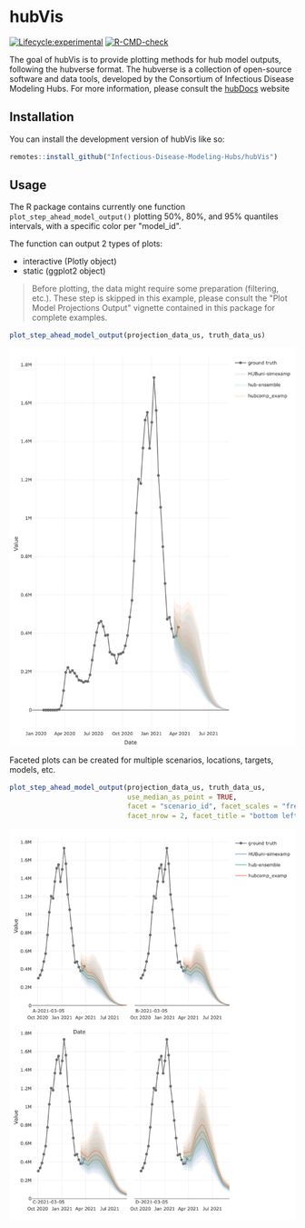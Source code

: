 # hubVis

[![Lifecycle:experimental](https://img.shields.io/badge/lifecycle-experimental-orange.svg)](https://lifecycle.r-lib.org/articles/stages.html#experimental)
[![R-CMD-check](https://github.com/Infectious-Disease-Modeling-Hubs/hubVis/actions/workflows/R-CMD-check.yaml/badge.svg)](https://github.com/Infectious-Disease-Modeling-Hubs/hubVis/actions/workflows/R-CMD-check.yaml)


The goal of hubVis is to provide plotting methods for hub model outputs, 
following the hubverse format. The hubverse is a collection of open-source 
software and data tools, developed by the Consortium of Infectious Disease 
Modeling Hubs. For more information, please consult the 
[hubDocs](https://hubdocs.readthedocs.io/en/latest/) website


## Installation

You can install the development version of hubVis like so:

```r
remotes::install_github("Infectious-Disease-Modeling-Hubs/hubVis")
```

## Usage

The R package contains currently one function `plot_step_ahead_model_output()` 
plotting 50%, 80%, and 95% quantiles intervals, with a specific color per
"model_id".


The function can output 2 types of plots: 

 - interactive (Plotly object)
 - static (ggplot2 object)


> Before plotting, the data might require some preparation (filtering, etc.). 
> These step is skipped in this example, please consult the 
> "Plot Model Projections Output" vignette contained in this package for complete
> examples.

```r
plot_step_ahead_model_output(projection_data_us, truth_data_us)
```
![](./man/figures/simple_plotly.png)

 Faceted plots can be created for multiple scenarios, locations, targets, 
 models, etc.

```r
plot_step_ahead_model_output(projection_data_us, truth_data_us, 
                             use_median_as_point = TRUE,
                             facet = "scenario_id", facet_scales = "free_x", 
                             facet_nrow = 2, facet_title = "bottom left")
```
![](./man/figures/facet_plot.png)
